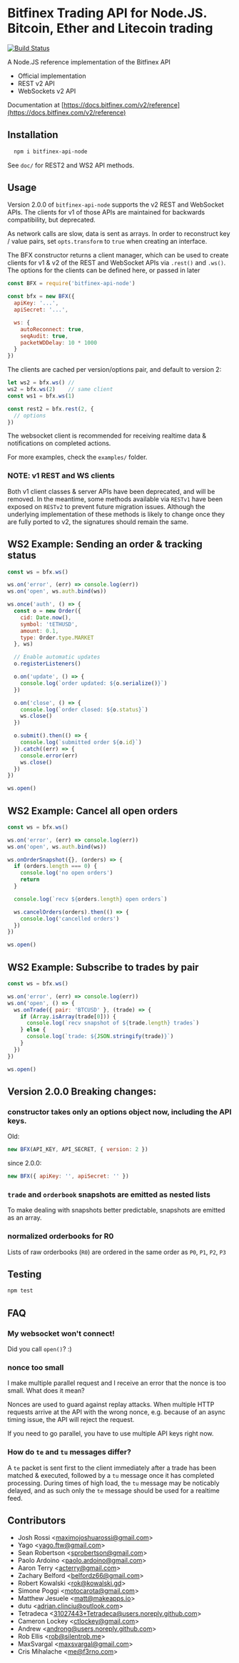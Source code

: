 # Bitfinex Trading API for Node.JS. Bitcoin, Ether and Litecoin trading

[![Build Status](https://travis-ci.org/bitfinexcom/bitfinex-api-node.svg?branch=master)](https://travis-ci.org/bitfinexcom/bitfinex-api-node)

A Node.JS reference implementation of the Bitfinex API

* Official implementation
* REST v2 API
* WebSockets v2 API

Documentation at [https://docs.bitfinex.com/v2/reference](https://docs.bitfinex.com/v2/reference)

## Installation
```bash
  npm i bitfinex-api-node
```

See `doc/` for REST2 and WS2 API methods.

## Usage

Version 2.0.0 of `bitfinex-api-node` supports the v2 REST and WebSocket APIs. The clients for v1 of those APIs are maintained for backwards compatibility, but deprecated.

As network calls are slow, data is sent as arrays. In order to reconstruct key / value pairs, set `opts.transform` to `true` when creating an interface.

The BFX constructor returns a client manager, which can be used to create clients for v1 & v2 of the REST and WebSocket APIs via `.rest()` and `.ws()`. The options for the clients can be defined here, or passed in later

```js
const BFX = require('bitfinex-api-node')

const bfx = new BFX({
  apiKey: '...',
  apiSecret: '...',

  ws: {
    autoReconnect: true,
    seqAudit: true,
    packetWDDelay: 10 * 1000
  }
})
```

The clients are cached per version/options pair, and default to version 2:

```js
let ws2 = bfx.ws() //
ws2 = bfx.ws(2)    // same client
const ws1 = bfx.ws(1)

const rest2 = bfx.rest(2, {
  // options
})
```

The websocket client is recommended for receiving realtime data & notifications
on completed actions.

For more examples, check the `examples/` folder.

### NOTE: v1 REST and WS clients

Both v1 client classes & server APIs have been deprecated, and will be removed. In the meantime, some methods available via `RESTv1` have been exposed on `RESTv2` to prevent future migration issues. Although the underlying implementation of these methods is likely to change once they are fully ported to v2, the signatures should remain the same.

## WS2 Example: Sending an order & tracking status

```js
const ws = bfx.ws()

ws.on('error', (err) => console.log(err))
ws.on('open', ws.auth.bind(ws))

ws.once('auth', () => {
  const o = new Order({
    cid: Date.now(),
    symbol: 'tETHUSD',
    amount: 0.1,
    type: Order.type.MARKET
  }, ws)

  // Enable automatic updates
  o.registerListeners()

  o.on('update', () => {
    console.log(`order updated: ${o.serialize()}`)
  })

  o.on('close', () => {
    console.log(`order closed: ${o.status}`)
    ws.close()
  })

  o.submit().then(() => {
    console.log(`submitted order ${o.id}`)
  }).catch((err) => {
    console.error(err)
    ws.close()
  })
})

ws.open()
```

## WS2 Example: Cancel all open orders

```js
const ws = bfx.ws()

ws.on('error', (err) => console.log(err))
ws.on('open', ws.auth.bind(ws))

ws.onOrderSnapshot({}, (orders) => {
  if (orders.length === 0) {
    console.log('no open orders')
    return
  }

  console.log(`recv ${orders.length} open orders`)

  ws.cancelOrders(orders).then(() => {
    console.log('cancelled orders')
  })
})

ws.open()
```

## WS2 Example: Subscribe to trades by pair

```js
const ws = bfx.ws()

ws.on('error', (err) => console.log(err))
ws.on('open', () => {
  ws.onTrade({ pair: 'BTCUSD' }, (trade) => {
    if (Array.isArray(trade[0])) {
      console.log(`recv snapshot of ${trade.length} trades`)
    } else {
      console.log(`trade: ${JSON.stringify(trade)}`)
    }
  })
})

ws.open()
```

## Version 2.0.0 Breaking changes:

### constructor takes only an options object now, including the API keys.

Old:

```js
new BFX(API_KEY, API_SECRET, { version: 2 })
```

since 2.0.0:

```js
new BFX({ apiKey: '', apiSecret: '' })
```

### `trade` and `orderbook` snapshots are emitted as nested lists

To make dealing with snapshots better predictable, snapshots are emitted as an array.

### normalized orderbooks for R0

Lists of raw orderbooks (`R0`) are ordered in the same order as `P0`, `P1`, `P2`, `P3`

## Testing

```bash
npm test
```

## FAQ

### My websocket won't connect!

Did you call `open()`? :)

### nonce too small

I make multiple parallel request and I receive an error that the nonce is too small. What does it mean?

Nonces are used to guard against replay attacks. When multiple HTTP requests arrive at the API with the wrong nonce, e.g. because of an async timing issue, the API will reject the request.

If you need to go parallel, you have to use multiple API keys right now.

### How do `te` and `tu` messages differ?

A `te` packet is sent first to the client immediately after a trade has been matched & executed, followed by a `tu` message once it has completed processing. During times of high load, the `tu` message may be noticably delayed, and as such only the `te` message should be used for a realtime feed.

## Contributors

 - Josh Rossi &lt;maximojoshuarossi@gmail.com&gt;
 - Yago &lt;yago.ftw@gmail.com&gt;
 - Sean Robertson &lt;sprobertson@gmail.com&gt;
 - Paolo Ardoino &lt;paolo.ardoino@gmail.com&gt;
 - Aaron Terry &lt;acterry@gmail.com&gt;
 - Zachary Belford &lt;belfordz66@gmail.com&gt;
 - Robert Kowalski &lt;rok@kowalski.gd&gt;
 - Simone Poggi &lt;motocarota@gmail.com&gt;
 - Matthew Jesuele &lt;matt@makeapps.io&gt;
 - dutu &lt;adrian.clinciu@outlook.com&gt;
 - Tetradeca &lt;31027443+Tetradeca@users.noreply.github.com&gt;
 - Cameron Lockey &lt;ctlockey@gmail.com&gt;
 - Andrew &lt;androng@users.noreply.github.com&gt;
 - Rob Ellis &lt;rob@silentrob.me&gt;
 - MaxSvargal &lt;maxsvargal@gmail.com&gt;
 - Cris Mihalache &lt;me@f3rno.com&gt;
